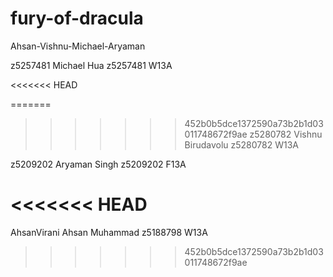﻿# fury-of-dracula
Ahsan-Vishnu-Michael-Aryaman

z5257481
Michael Hua
z5257481
W13A

<<<<<<< HEAD

=======
>>>>>>> 452b0b5dce1372590a73b2b1d03011748672f9ae
z5280782
Vishnu Birudavolu
z5280782
W13A

z5209202
Aryaman Singh
z5209202
F13A

<<<<<<< HEAD
=======
AhsanVirani
Ahsan Muhammad
z5188798
W13A
>>>>>>> 452b0b5dce1372590a73b2b1d03011748672f9ae

